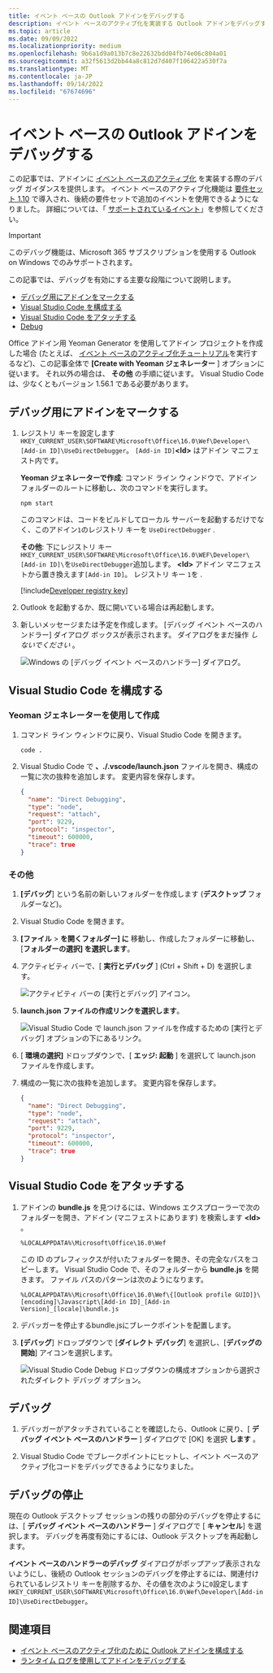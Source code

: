 ```yaml
---
title: イベント ベースの Outlook アドインをデバッグする
description: イベント ベースのアクティブ化を実装する Outlook アドインをデバッグする方法について説明します。
ms.topic: article
ms.date: 09/09/2022
ms.localizationpriority: medium
ms.openlocfilehash: 9b6a1d9a013b7c8e22632bdd04fb74e06c804a01
ms.sourcegitcommit: a32f5613d2bb44a8c812d7d407f106422a530f7a
ms.translationtype: MT
ms.contentlocale: ja-JP
ms.lasthandoff: 09/14/2022
ms.locfileid: "67674696"
---
```

# <a name="debug-your-event-based-outlook-add-in"></a>イベント ベースの Outlook アドインをデバッグする

この記事では、アドインに [イベント ベースのアクティブ化](autolaunch.md) を実装する際のデバッグ ガイダンスを提供します。 イベント ベースのアクティブ化機能は [要件セット 1.10](/javascript/api/requirement-sets/outlook/requirement-set-1.10/outlook-requirement-set-1.10) で導入され、後続の要件セットで追加のイベントを使用できるようになりました。 詳細については、「 [サポートされているイベント](autolaunch.md#supported-events)」を参照してください。

> [!IMPORTANT]
> このデバッグ機能は、Microsoft 365 サブスクリプションを使用する Outlook on Windows でのみサポートされます。

この記事では、デバッグを有効にする主要な段階について説明します。

- [デバッグ用にアドインをマークする](#mark-your-add-in-for-debugging)
- [Visual Studio Code を構成する](#configure-visual-studio-code)
- [Visual Studio Code をアタッチする](#attach-visual-studio-code)
- [Debug](#debug)

Office アドイン用 Yeoman Generator を使用してアドイン プロジェクトを作成した場合 (たとえば、 [イベント ベースのアクティブ化チュートリアル](autolaunch.md)を実行するなど)、この記事全体で **[Create with Yeoman ジェネレーター** ] オプションに従います。 それ以外の場合は、 **その他** の手順に従います。 Visual Studio Code は、少なくともバージョン 1.56.1 である必要があります。

## <a name="mark-your-add-in-for-debugging"></a>デバッグ用にアドインをマークする

1. レジストリ キーを設定します `HKEY_CURRENT_USER\SOFTWARE\Microsoft\Office\16.0\Wef\Developer\[Add-in ID]\UseDirectDebugger`。 `[Add-in ID]`**\<Id\>** はアドイン マニフェスト内です。

    **Yeoman ジェネレーターで作成**: コマンド ライン ウィンドウで、アドイン フォルダーのルートに移動し、次のコマンドを実行します。

    ```command&nbsp;line
    npm start
    ```

    このコマンドは、コードをビルドしてローカル サーバーを起動するだけでなく、このアドイン`1`のレジストリ キーを `UseDirectDebugger` .

    **その他**: 下にレジストリ キー`HKEY_CURRENT_USER\SOFTWARE\Microsoft\Office\16.0\WEF\Developer\[Add-in ID]\`を`UseDirectDebugger`追加します。 **\<Id\>** アドイン マニフェストから置き換えます`[Add-in ID]`。 レジストリ キー `1`を .

    [!include[Developer registry key](../includes/developer-registry-key.md)]

1. Outlook を起動するか、既に開いている場合は再起動します。
1. 新しいメッセージまたは予定を作成します。 [デバッグ イベント ベースのハンドラー] ダイアログ ボックスが表示されます。 ダイアログをまだ操作 *しないでください* 。

    ![Windows の [デバッグ イベント ベースのハンドラー] ダイアログ。](../images/outlook-win-autolaunch-debug-dialog.png)

## <a name="configure-visual-studio-code"></a>Visual Studio Code を構成する

### <a name="created-with-yeoman-generator"></a>Yeoman ジェネレーターを使用して作成

1. コマンド ライン ウィンドウに戻り、Visual Studio Code を開きます。

    ```command&nbsp;line
    code .
    ```

1. Visual Studio Code で **、./.vscode/launch.json** ファイルを開き、構成の一覧に次の抜粋を追加します。 変更内容を保存します。

    ```json
    {
      "name": "Direct Debugging",
      "type": "node",
      "request": "attach",
      "port": 9229,
      "protocol": "inspector",
      "timeout": 600000,
      "trace": true
    }
    ```

### <a name="other"></a>その他

1. **[デバッグ**] という名前の新しいフォルダーを作成します (**デスクトップ** フォルダーなど)。
1. Visual Studio Code を開きます。
1. **[ファイル** > **を開くフォルダー] に** 移動し、作成したフォルダーに移動し、[**フォルダーの選択] を選択します**。
1. アクティビティ バーで、[ **実行とデバッグ** ] (Ctrl + Shift + D) を選択します。

    ![アクティビティ バーの [実行とデバッグ] アイコン。](../images/vs-code-debug.png)

1. **launch.json ファイルの作成リンクを選択します**。

    ![Visual Studio Code で launch.json ファイルを作成するための [実行とデバッグ] オプションの下にあるリンク。](../images/vs-code-create-launch.json.png)

1. [ **環境の選択]** ドロップダウンで、[ **エッジ: 起動** ] を選択して launch.json ファイルを作成します。
1. 構成の一覧に次の抜粋を追加します。 変更内容を保存します。

    ```json
    {
      "name": "Direct Debugging",
      "type": "node",
      "request": "attach",
      "port": 9229,
      "protocol": "inspector",
      "timeout": 600000,
      "trace": true
    }
    ```

## <a name="attach-visual-studio-code"></a>Visual Studio Code をアタッチする

1. アドインの **bundle.js** を見つけるには、Windows エクスプローラーで次のフォルダーを開き、アドイン (マニフェストにあります) を検索します **\<Id\>** 。

    ```text
    %LOCALAPPDATA%\Microsoft\Office\16.0\Wef
    ```

    この ID のプレフィックスが付いたフォルダーを開き、その完全なパスをコピーします。 Visual Studio Code で、そのフォルダーから **bundle.js** を開きます。 ファイル パスのパターンは次のようになります。

    `%LOCALAPPDATA%\Microsoft\Office\16.0\Wef\{[Outlook profile GUID]}\[encoding]\Javascript\[Add-in ID]_[Add-in Version]_[locale]\bundle.js`

1. デバッガーを停止するbundle.jsにブレークポイントを配置します。
1. **[デバッグ**] ドロップダウンで [**ダイレクト デバッグ**] を選択し、[**デバッグの開始**] アイコンを選択します。

    ![Visual Studio Code Debug ドロップダウンの構成オプションから選択されたダイレクト デバッグ オプション。](../images/outlook-win-autolaunch-debug-vsc.png)

## <a name="debug"></a>デバッグ

1. デバッガーがアタッチされていることを確認したら、Outlook に戻り、[ **デバッグ イベント ベースのハンドラー** ] ダイアログで [OK] を選択 **します** 。

1. Visual Studio Code でブレークポイントにヒットし、イベント ベースのアクティブ化コードをデバッグできるようになりました。

## <a name="stop-debugging"></a>デバッグの停止

現在の Outlook デスクトップ セッションの残りの部分のデバッグを停止するには、[ **デバッグ イベント ベースのハンドラー** ] ダイアログで [ **キャンセル**] を選択します。 デバッグを再度有効にするには、Outlook デスクトップを再起動します。

**イベント ベースのハンドラーのデバッグ** ダイアログがポップアップ表示されないようにし、後続の Outlook セッションのデバッグを停止するには、関連付けられているレジストリ キーを削除するか、その値を次のように`0`設定します`HKEY_CURRENT_USER\SOFTWARE\Microsoft\Office\16.0\Wef\Developer\[Add-in ID]\UseDirectDebugger`。

## <a name="see-also"></a>関連項目

- [イベント ベースのアクティブ化のために Outlook アドインを構成する](autolaunch.md)
- [ランタイム ログを使用してアドインをデバッグする](../testing/runtime-logging.md#runtime-logging-on-windows)
